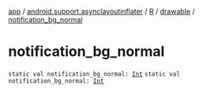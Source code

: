 [app](../../../index.md) / [android.support.asynclayoutinflater](../../index.md) / [R](../index.md) / [drawable](index.md) / [notification_bg_normal](./notification_bg_normal.md)

# notification_bg_normal

`static val notification_bg_normal: `[`Int`](https://kotlinlang.org/api/latest/jvm/stdlib/kotlin/-int/index.html)
`static val notification_bg_normal: `[`Int`](https://kotlinlang.org/api/latest/jvm/stdlib/kotlin/-int/index.html)